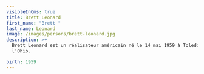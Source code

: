 ```yaml
---
visibleInCms: true
title: Brett Leonard
first_name: "Brett "
last_name: Leonard
image: /images/persons/brett-leonard.jpg
description: >+
  Brett Leonard est un réalisateur américain né le 14 mai 1959 à Toledo dans
  l'Ohio.

birth: 1959
---
```

